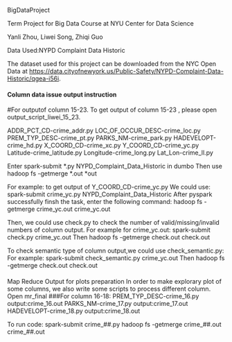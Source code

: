 BigDataProject

Term Project for Big Data Course at NYU Center for Data Science

Yanli Zhou, Liwei Song, Zhiqi Guo

Data Used:NYPD Complaint Data Historic

The dataset used for this project can be downloaded from the NYC Open Data at https://data.cityofnewyork.us/Public-Safety/NYPD-Complaint-Data-Historic/qgea-i56i.



#### Column data issue output instruction
#For outputof column 15-23.
To get output of column 15-23 , please open output_script_liwei_15_23.

ADDR_PCT_CD-crime_addr.py
LOC_OF_OCCUR_DESC-crime_loc.py
PREM_TYP_DESC-crime_pt.py
PARKS_NM-crime_park.py
HADEVELOPT-crime_hd.py
X_COORD_CD-crime_xc.py
Y_COORD_CD-crime_yc.py
Latitude-crime_latitude.py
Longitude-crime_long.py
Lat_Lon-crime_ll.py

Enter spark-submit *.py NYPD_Complaint_Data_Historic in dumbo
Then use hadoop fs -getmerge *.out *out

For example: to get output of Y_COORD_CD-crime_yc.py
We could use:
spark-submit crime_yc.py NYPD_Complaint_Data_Historic
After pyspark successfully finsh the task, enter the following command:
hadoop fs -getmerge crime_yc.out crime_yc.out

Then, we could use check.py to check the number of valid/missing/invalid numbers of column output.
For example for crime_yc.out:
spark-submit check.py crime_yc.out
Then 
hadoop fs -getmerge check.out check.out


To check semantic type of column output,we could use check_semantic.py:
For example:
spark-submit check_semantic.py crime_yc.out
Then 
hadoop fs -getmerge check.out check.out


####
Map Reduce Output for plots preparation
In order to make explorary plot of some columns, we also write some scripts to process different column.
Open mr_final
###For column 16-18:
PREM_TYP_DESC-crime_16.py output:crime_16.out
PARKS_NM-crime_17.py output:crime_17.out
HADEVELOPT-crime_18.py output:crime_18.out

To run code:
spark-submit crime_##.py 
hadoop fs -getmerge crime_##.out crime_##.out




